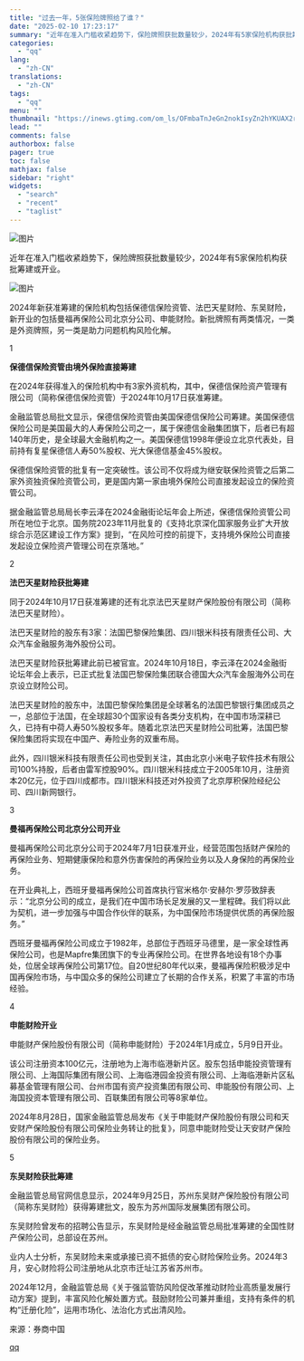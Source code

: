 ```yaml
---
title: "过去一年，5张保险牌照给了谁？"
date: "2025-02-10 17:23:17"
summary: "近年在准入门槛收紧趋势下，保险牌照获批数量较少，2024年有5家保险机构获批筹建或开业。2024年新..."
categories:
  - "qq"
lang:
  - "zh-CN"
translations:
  - "zh-CN"
tags:
  - "qq"
menu: ""
thumbnail: "https://inews.gtimg.com/om_ls/OFmbaTnJeGn2nokIsyZn2hYKUAX2rzfLARX8jmMIpkehUAA_640360/0"
lead: ""
comments: false
authorbox: false
pager: true
toc: false
mathjax: false
sidebar: "right"
widgets:
  - "search"
  - "recent"
  - "taglist"
---
```


![图片](https://inews.gtimg.com/om_bt/O52YmQIkgHTwUMHBKThBEffc2dcBp3JEb53TMpHtOCYE4AA/641)

  
  

近年在准入门槛收紧趋势下，保险牌照获批数量较少，2024年有5家保险机构获批筹建或开业。

![图片](https://inews.gtimg.com/om_bt/O9DLEbvuhHJzVk28mdXtn3u5XvdE8zOHSYfF1TT4L4uG0AA/641)

2024年新获准筹建的保险机构包括保德信保险资管、法巴天星财险、东吴财险，新开业的包括曼福再保险公司北京分公司、申能财险。新批牌照有两类情况，一类是外资牌照，另一类是助力问题机构风险化解。

1

**保德信保险资管由境外保险直接筹建**

在2024年获得准入的保险机构中有3家外资机构，其中，保德信保险资产管理有限公司（简称保德信保险资管）于2024年10月17日获准筹建。

金融监管总局批文显示，保德信保险资管由美国保德信保险公司筹建。美国保德信保险公司是美国最大的人寿保险公司之一，属于保德信金融集团旗下，后者已有超140年历史，是全球最大金融机构之一。美国保德信1998年便设立北京代表处，目前持有复星保德信人寿50%股权、光大保德信基金45%股权。

保德信保险资管的批复有一定突破性。该公司不仅将成为继安联保险资管之后第二家外资独资保险资管公司，更是国内第一家由境外保险公司直接发起设立的保险资管公司。

据金融监管总局局长李云泽在2024金融街论坛年会上所述，保德信保险资管公司所在地位于北京。国务院2023年11月批复的《支持北京深化国家服务业扩大开放综合示范区建设工作方案》提到，“在风险可控的前提下，支持境外保险公司直接发起设立保险资产管理公司在京落地。”

2

**法巴天星财险获批筹建**

同于2024年10月17日获准筹建的还有北京法巴天星财产保险股份有限公司（简称法巴天星财险）。

法巴天星财险的股东有3家：法国巴黎保险集团、四川银米科技有限责任公司、大众汽车金融服务海外股份公司。

法巴天星财险获批筹建此前已被官宣。2024年10月18日，李云泽在2024金融街论坛年会上表示，已正式批复法国巴黎保险集团联合德国大众汽车金服海外公司在京设立财险公司。

法巴天星财险的股东中，法国巴黎保险集团是全球著名的法国巴黎银行集团成员之一，总部位于法国，在全球超30个国家设有各类分支机构，在中国市场深耕已久，已持有中荷人寿50%股权多年。随着北京法巴天星财险公司批筹，法国巴黎保险集团将实现在中国产、寿险业务的双重布局。

此外，四川银米科技有限责任公司也受到关注，其由北京小米电子软件技术有限公司100%持股，后者由雷军控股90%。四川银米科技成立于2005年10月，注册资本20亿元，位于四川成都市。四川银米科技还对外投资了北京厚积保险经纪公司、四川新网银行。

3

**曼福再保险公司北京分公司开业**

曼福再保险公司北京分公司于2024年7月1日获准开业，经营范围包括财产保险的再保险业务、短期健康保险和意外伤害保险的再保险业务以及人身保险的再保险业务。

在开业典礼上，西班牙曼福再保险公司首席执行官米格尔·安赫尔·罗莎致辞表示：“北京分公司的成立，是我们在中国市场长足发展的又一里程碑。我们将以此为契机，进一步加强与中国合作伙伴的联系，为中国保险市场提供优质的再保险服务。”

西班牙曼福再保险公司成立于1982年，总部位于西班牙马德里，是一家全球性再保险公司，也是Mapfre集团旗下的专业再保险公司。在世界各地设有18个办事处，位居全球再保险公司第17位。自20世纪80年代以来，曼福再保险积极涉足中国再保险市场，与中国众多的保险公司建立了长期的合作关系，积累了丰富的市场经验。

4

**申能财险开业**

申能财产保险股份有限公司（简称申能财险）于2024年1月成立，5月9日开业。

该公司注册资本100亿元，注册地为上海市临港新片区。股东包括申能投资管理有限公司、上海国际集团有限公司、上海临港园金投资有限公司、上海临港新片区私募基金管理有限公司、台州市国有资产投资集团有限公司、申能股份有限公司、上海国投资本管理有限公司、百联集团有限公司等8家单位。

2024年8月28日，国家金融监管总局发布《关于申能财产保险股份有限公司和天安财产保险股份有限公司保险业务转让的批复》，同意申能财险受让天安财产保险股份有限公司的保险业务。

5

**东吴财险获批筹建**

金融监管总局官网信息显示，2024年9月25日，苏州东吴财产保险股份有限公司（简称东吴财险）获得筹建批文，股东为苏州国际发展集团有限公司。

东吴财险曾发布的招聘公告显示，东吴财险是经金融监管总局批准筹建的全国性财产保险公司，总部设在苏州。

业内人士分析，东吴财险未来或承接已资不抵债的安心财险保险业务。2024年3月，安心财险将公司注册地从北京市迁址江苏省苏州市。

2024年12月，金融监管总局《关于强监管防风险促改革推动财险业高质量发展行动方案》提到，丰富风险化解处置方式。鼓励财险公司兼并重组，支持有条件的机构“迁册化险”，运用市场化、法治化方式出清风险。

来源：券商中国

[qq](https://new.qq.com/rain/a/20250210A06ADW00)
